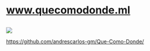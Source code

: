 # www.quecomodonde.ml
## 


[![](https://quecomodonde.netlify.app/img/Logo/Logo%20colores.png)](www.quecomodonde.ml)



https://github.com/andrescarlos-gm/Que-Como-Donde/


